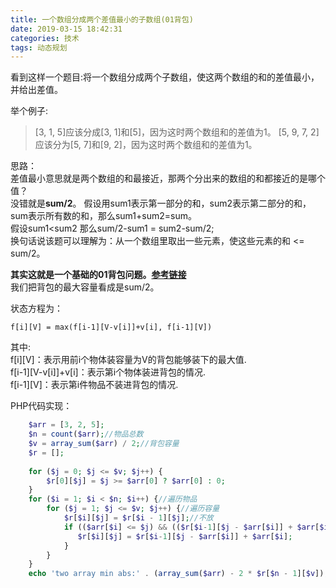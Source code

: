 ```yaml
---
title: 一个数组分成两个差值最小的子数组(01背包)
date: 2019-03-15 18:42:31
categories: 技术
tags: 动态规划
---
```


看到这样一个题目:将一个数组分成两个子数组，使这两个数组的和的差值最小，并给出差值。  

举个例子:    
> [3, 1, 5]应该分成[3, 1]和[5]，因为这时两个数组和的差值为1。
> [5, 9, 7, 2]应该分为[5, 7]和[9, 2]，因为这时两个数组和的差值为1。

思路：  
差值最小意思就是两个数组的和最接近，那两个分出来的数组的和都接近的是哪个值？  
没错就是**sum/2**。
假设用sum1表示第一部分的和，sum2表示第二部分的和，sum表示所有数的和，那么sum1+sum2=sum。  
假设sum1<sum2 那么sum/2-sum1 = sum2-sum/2;  
换句话说该题可以理解为：从一个数组里取出一些元素，使这些元素的和 <= sum/2。

**其实这就是一个基础的01背包问题。[参考链接](https://zh.wikipedia.org/wiki/%E8%83%8C%E5%8C%85%E9%97%AE%E9%A2%98)**  
我们把背包的最大容量看成是sum/2。  

<!-- more -->  

状态方程为：
```
f[i][V] = max(f[i-1][V-v[i]]+v[i], f[i-1][V]) 
```

其中:  
f[i][V]：表示用前i个物体装容量为V的背包能够装下的最大值.  
f[i-1][V-v[i]]+v[i]：表示第i个物体装进背包的情况.  
f[i-1][V]：表示第i件物品不装进背包的情况.  

PHP代码实现：

```php
    $arr = [3, 2, 5];
    $n = count($arr);//物品总数
    $v = array_sum($arr) / 2;//背包容量
    $r = [];
    
    for ($j = 0; $j <= $v; $j++) {
        $r[0][$j] = $j >= $arr[0] ? $arr[0] : 0;
    }
    for ($i = 1; $i < $n; $i++) {//遍历物品
        for ($j = 1; $j <= $v; $j++) {//遍历容量
            $r[$i][$j] = $r[$i - 1][$j];//不放
            if (($arr[$i] <= $j) && (($r[$i-1][$j - $arr[$i]] + $arr[$i]) > $r[$i][$j])) {//能放
               $r[$i][$j] = $r[$i-1][$j - $arr[$i]] + $arr[$i];
            }
        }
    }
    echo 'two array min abs:' . (array_sum($arr) - 2 * $r[$n - 1][$v]);
```